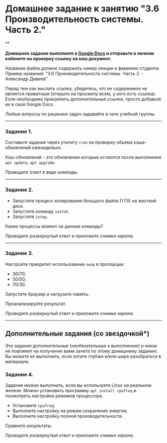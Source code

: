 # Домашнее задание к занятию "3.6 Производительность системы. Часть 2."

**

**Домашнее задание выполните в [Google Docs](https://docs.google.com/) и отправьте в личном кабинете на проверку ссылку на ваш документ.**

Название файла должно содержать номер лекции и фамилию студента. Пример названия: "3.6 Производительность системы. Часть 2. - Александр Дивеев"

Перед тем как выслать ссылку, убедитесь, что ее содержимое не является приватным (открыто на просмотр всем, у кого есть ссылка). Если необходимо прикрепить дополнительные ссылки, просто добавьте их в свой Google Docs.

Любые вопросы по решению задач задавайте в чате учебной группы.

------

### Задание 1.

Составьте задание через утилиту `cron` на проверку обьема кэша-обновлений еженедельно.

Кэш-обновлений - это обновления которые остаются после выполнения `apt update`, `apt upgrade`.

*Приведите ответ в виде команды.*

------

### Задание 2.

- Запустите процесс копирования большого файла (1 Гб) на жесткий диск.
- Запустите команду `iostat`.
- Запустите `iotop`.

Какие процессы влияют на данные команды?

*Проведите развернутый ответ и приложите снимки экрана.*


------

### Задание 3.

Настройте приоритет использования `swap` в пропорции:

- 30/70;
- 50/50;
- 70/30.

Запустите браузер и нагрузите память.

Проанализируйте результат.

*Проведите развернутый ответ и приложите снимки экрана.*

------


## Дополнительные задания (со звездочкой*)
Эти задания дополнительные (необязательные к выполнению) и никак не повлияют на получение вами зачета по этому домашнему заданию. Вы можете их выполнить, если хотите глубже и/или шире разобраться в материале.

### Задание 4.

Задание можно выполнить, если вы используете Linux на реальном железе. Можно установить программу `apt install cpufreq` и посмотреть настройки режимов процессора.

- Установите `cpufreq`;
- Выполните настройку на режим сохранения энергии;
- Выполните настройку полной производительности.

Сравните результаты.

*Проведите развернутый ответ и приложите снимки экрана.*

